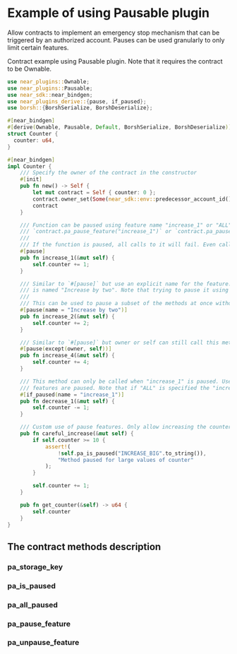 # Example of using Pausable plugin
Allow contracts to implement an emergency stop mechanism that can be triggered by an authorized account. Pauses can be used granularly to only limit certain features.

Contract example using Pausable plugin. Note that it requires the contract to be Ownable.

```rust
use near_plugins::Ownable;
use near_plugins::Pausable;
use near_sdk::near_bindgen;
use near_plugins_derive::{pause, if_paused};
use borsh::{BorshSerialize, BorshDeserialize};

#[near_bindgen]
#[derive(Ownable, Pausable, Default, BorshSerialize, BorshDeserialize)]
struct Counter {
  counter: u64,
}

#[near_bindgen]
impl Counter {
    /// Specify the owner of the contract in the constructor
    #[init]
    pub fn new() -> Self {
        let mut contract = Self { counter: 0 };
        contract.owner_set(Some(near_sdk::env::predecessor_account_id()));
        contract
    }

    /// Function can be paused using feature name "increase_1" or "ALL" like:
    /// `contract.pa_pause_feature("increase_1")` or `contract.pa_pause_feature("ALL")`
    ///
    /// If the function is paused, all calls to it will fail. Even calls started from owner or self.
    #[pause]
    pub fn increase_1(&mut self) {
        self.counter += 1;
    }

    /// Similar to `#[pause]` but use an explicit name for the feature. In this case the feature to be paused
    /// is named "Increase by two". Note that trying to pause it using "increase_2" will not have any effect.
    ///
    /// This can be used to pause a subset of the methods at once without requiring to use "ALL".
    #[pause(name = "Increase by two")]
    pub fn increase_2(&mut self) {
        self.counter += 2;
    }

    /// Similar to `#[pause]` but owner or self can still call this method. Any subset of {self, owner} can be specified.
    #[pause(except(owner, self))]
    pub fn increase_4(&mut self) {
        self.counter += 4;
    }

    /// This method can only be called when "increase_1" is paused. Use this macro to create escape hatches when some
    /// features are paused. Note that if "ALL" is specified the "increase_1" is considered to be paused.
    #[if_paused(name = "increase_1")]
    pub fn decrease_1(&mut self) {
        self.counter -= 1;
    }

    /// Custom use of pause features. Only allow increasing the counter using `careful_increase` if it is below 10.
    pub fn careful_increase(&mut self) {
        if self.counter >= 10 {
            assert!(
                !self.pa_is_paused("INCREASE_BIG".to_string()),
                "Method paused for large values of counter"
            );
        }

        self.counter += 1;
    }

    pub fn get_counter(&self) -> u64 {
        self.counter
    }
}
```

## The contract methods description
### pa_storage_key

### pa_is_paused

### pa_all_paused

### pa_pause_feature

### pa_unpause_feature
